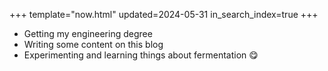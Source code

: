 +++
template="now.html"
updated=2024-05-31
in_search_index=true
+++

- Getting my engineering degree
- Writing some content on this blog
- Experimenting and learning things about fermentation 😋
